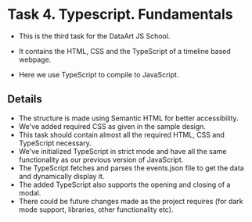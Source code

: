 # Task 4. Typescript. Fundamentals

- This is the third task for the DataArt JS School. 

- It contains the HTML, CSS and the TypeScript of a timeline based webpage.

- Here we use TypeScript to compile to JavaScript.

## Details

- The structure is made using Semantic HTML for better accessibility.
- We've added required CSS as given in the sample design.
- This task should contain almost all the required HTML, CSS and TypeScript necessary.
- We've initialized TypeScript in strict mode and have all the same functionality as our previous version of JavaScript.
- The TypeScript fetches and parses the events.json file to get the data and dynamically display it.
- The added TypeScript also supports the opening and closing of a modal.
- There could be future changes made as the project requires (for dark mode support, libraries, other functionality etc). 

